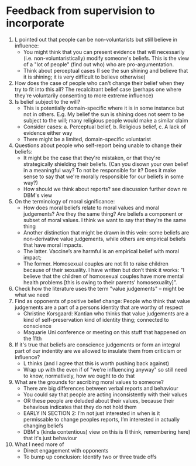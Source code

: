 # Feedback from supervision to incorporate

1. L pointed out that people can be non-voluntarists but still believe in influence:
	* You might think that you can present evidence that will necessarily (i.e. non-voluntaristically) modify someone's beliefs. This is the view of a "lot of people" (find out who) who are pro-argumentation.
	* Think about perceptual cases (I see the sun shining and believe that it is shining; it is very difficult to believe otherwise)
2. How does the case of people who can't change their belief when they try to fit into this all? The recalcitrant belief case (perhaps one where they're voluntarily consenting to more extreme influence)
3. Is belief subject to the will?
	* This is potentially domain-specific where it is in some instance but not in others. E.g. My belief the sun is shining does not seem to be subject to the will; many religious people would make a similar claim
	* Consider cases: a. Perceptual belief, b. Religious belief, c. A lack of evidence either way
	* There might be a limited, domain-specific voluntarist
4. Questions about people who self-report being unable to change their beliefs:
	* It might be the case that they're mistaken, or that they're strategically shielding their beliefs. (Can you disown your own belief in a meaningful way? To not be responsible for it? Does it make sense to say that we're morally responsible for our beliefs in some way?)
	* How should we think about reports? see discussion further down re DBM's view
5. On the terminology of moral significance:
	* How does moral beliefs relate to moral values and moral judgements? Are they the same thing? Are beliefs a component or subset of moral values. I think we want to say that they're the same thing
	* Another distinction that might be drawn in this vein: some beliefs are non-derivative value judgements, while others are empirical beliefs that have moral impacts.
	* The latter. Vaccine’s are harmful is an empirical belief with moral impact;
	* The former. Homosexual couples are not fit to raise children because of their sexuality. I have written but don’t think it works: "I believe that the children of homosexual couples have more mental health problems [this is owing to their parents’ homosexuality]”.
6. Check how the literature uses the term "value judgements" – might be what we need
7. Find as opponents of positive belief change: People who think that value judgements are a part of a persons identity that are worthy of respect
	* Christine Korsgaard: Kantian who thinks that value judgements are a kind of self-preservation kind of identity thing; connected to conscience
	* Maquarie Uni conference or meeting on this stuff that happened on the 11th
8. If it's true that beliefs are conscience judgements or form an integral part of our indentity are we allowed to insulate them from criticism or influence?
	* L thinks (and I agree that this is worth pushing back against)
	* Wrap up with the even if of "we're influencing anyway" so still need to know, normatively, how we ought to do that
9. What are the grounds for ascribing moral values to someone?
	* There are big differences between verbal reports and behaviour
	* You could say that people are acting inconsistently with their values
	* OR these people are deluded about their values, because their behavious indicates that they do not hold them
	* EARLY IN SECTION 2: I’m not just interested in when is it permissable to change peoples reports, I’m interested in actually changing beliefs
	* DBM's (kinda contentious) view on this is (I think, remembering here) that it's just behaviour
9. What I need more of
	* Direct engagement with opponents
	* To bump up conclusion: Identify two or three trade offs
